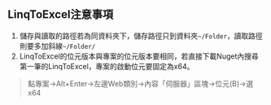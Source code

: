 ## LinqToExcel注意事項  
1. 儲存與讀取的路徑若為同資料夾下，儲存路徑只到資料夾`~/Folder`，讀取路徑則要多加斜線`~/Folder/`  
2. LinqToExcel的位元版本與專案的位元版本要相同，若直接下載Nuget內搜尋第一筆的LinqToExcel，專案的啟動位元要固定為x64。  
>點專案→Alt+Enter→左邊Web類別→內容「伺服器」區塊→位元(B)→選x64
